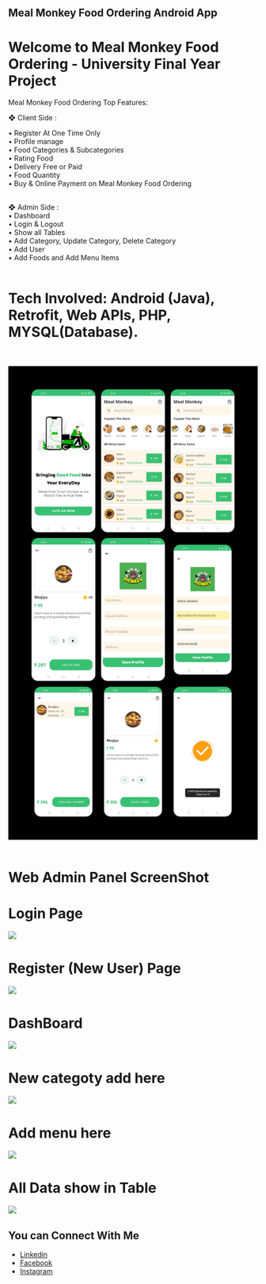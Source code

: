 ## Meal Monkey Food Ordering Android App

# Welcome to Meal Monkey Food Ordering - University Final Year Project<br/>

Meal Monkey Food Ordering Top Features:<br/>

❖ Client Side : <br/>

• Register At One Time Only<br/>
• Profile manage<br/>
• Food Categories & Subcategories<br/>
• Rating Food<br/>
• Delivery Free or Paid<br/>
• Food Quantity<br/>
• Buy & Online Payment on Meal Monkey Food Ordering<br/><br/>

❖ Admin Side : <br/>
• Dashboard<br/>
• Login & Logout <br/>
• Show all Tables<br/>
• Add Category, Update Category, Delete Category <br/>
• Add User<br/>
• Add Foods and Add Menu Items<br/><br/>

# Tech Involved: Android (Java), Retrofit, Web APIs, PHP, MYSQL(Database).<br/><br/>

<img src="https://github.com/akshay0077/Meal-Monkey-Food-Ordering-Android-App/blob/Working/SCREEN-SHOT/combine_images%20(1).png">
<br/><br/>


# Web Admin Panel ScreenShot

# Login Page
<img src="https://github.com/akshay0077/Meal-Monkey-Food-Ordering-Android-App/blob/Test/1-login.png" height=250px >
<br/>

# Register (New User) Page
<img src="https://github.com/akshay0077/Meal-Monkey-Food-Ordering-Android-App/blob/Test/2-register.png" height=250px>
<br/>

# DashBoard
<img src="https://github.com/akshay0077/Meal-Monkey-Food-Ordering-Android-App/blob/Test/3-dashboard.png" height=250px>
<br/>

# New categoty add here
<img src="https://github.com/akshay0077/Meal-Monkey-Food-Ordering-Android-App/blob/Test/4-addcategory.png" height=250px>
<br/>

# Add menu here
<img src="https://github.com/akshay0077/Meal-Monkey-Food-Ordering-Android-App/blob/Test/5-addmenu.png" height=250px>
<br/>

# All Data show in Table
<img src="https://github.com/akshay0077/Meal-Monkey-Food-Ordering-Android-App/blob/Test/6-alltable.png" height=250px>
<br/>

## You can Connect With Me

- [Linkedin](https://www.linkedin.com/in/kherakshay/)
- [Facebook](https://www.facebook.com/profile.php?id=100076613231212)
- [Instagram](https://www.instagram.com/akshay_kher243/)

